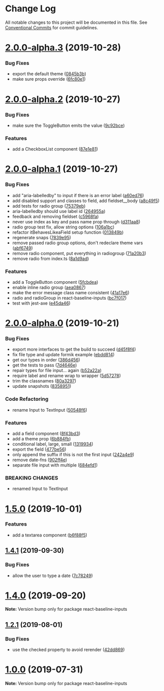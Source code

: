 # Change Log

All notable changes to this project will be documented in this file.
See [Conventional Commits](https://conventionalcommits.org) for commit guidelines.

# [2.0.0-alpha.3](https://github.com/promptworks/react-forms/tree/master/packages/react-baseline-inputs/compare/v2.0.0-alpha.2...v2.0.0-alpha.3) (2019-10-28)


### Bug Fixes

* export the default theme ([0845b3b](https://github.com/promptworks/react-forms/tree/master/packages/react-baseline-inputs/commit/0845b3bf830019a6eba8435c7ac059823669c69f))
* make sure props override ([6fc80e1](https://github.com/promptworks/react-forms/tree/master/packages/react-baseline-inputs/commit/6fc80e1bdaa51d9b4431fabe3a4b3929311c8e62))





# [2.0.0-alpha.2](https://github.com/promptworks/react-forms/tree/master/packages/react-baseline-inputs/compare/v2.0.0-alpha.1...v2.0.0-alpha.2) (2019-10-27)


### Bug Fixes

* make sure the ToggleButton emits the value ([9c92bce](https://github.com/promptworks/react-forms/tree/master/packages/react-baseline-inputs/commit/9c92bceec1fc1741ca8c15c043d227f025ade4e9))


### Features

* add a CheckboxList component ([87e1e81](https://github.com/promptworks/react-forms/tree/master/packages/react-baseline-inputs/commit/87e1e810db8262c4a6cdaf840282cfe1137269c3))





# [2.0.0-alpha.1](https://github.com/promptworks/react-forms/tree/master/packages/react-baseline-inputs/compare/v2.0.0-alpha.0...v2.0.0-alpha.1) (2019-10-27)


### Bug Fixes

* add "aria-labelledby" to input if there is an error label ([a60ed76](https://github.com/promptworks/react-forms/tree/master/packages/react-baseline-inputs/commit/a60ed765fe01b143d4a14d090b2a9ff2ac3a3300))
* add disabled support and classes to field, add fieldset__body ([a8c49f5](https://github.com/promptworks/react-forms/tree/master/packages/react-baseline-inputs/commit/a8c49f52b427a05328c64ba3230baab4eaa3365b))
* add tests for radio group ([75379eb](https://github.com/promptworks/react-forms/tree/master/packages/react-baseline-inputs/commit/75379eb3b7cf4e0d415238ba70088ce16f35e5e4))
* aria-labelledby should use label id ([264955a](https://github.com/promptworks/react-forms/tree/master/packages/react-baseline-inputs/commit/264955ad3c53e3ebaa97c8404c210bfd4d041b83))
* feedback and removing fieldset ([c5968fa](https://github.com/promptworks/react-forms/tree/master/packages/react-baseline-inputs/commit/c5968fa716ec912b834aa89e20b83c4fc76ca154))
* never use index as key and pass name prop through ([d311aa8](https://github.com/promptworks/react-forms/tree/master/packages/react-baseline-inputs/commit/d311aa8cd9aa4b30051e5d3c1aacf67cfdd9be5e))
* radio group test fix, allow string options ([106a1bc](https://github.com/promptworks/react-forms/tree/master/packages/react-baseline-inputs/commit/106a1bc8665805f932b12e3ce4a5d4efdf6affed))
* refactor itBehavesLikeaField setup function ([013849b](https://github.com/promptworks/react-forms/tree/master/packages/react-baseline-inputs/commit/013849b97902cde4d8f8c9682dfd17ff46c15d64))
* regenerate snaps ([7839e95](https://github.com/promptworks/react-forms/tree/master/packages/react-baseline-inputs/commit/7839e95b3422fe3f90756705092a2824dff914b8))
* remove passed radio group options, don't redeclare theme vars ([abf6749](https://github.com/promptworks/react-forms/tree/master/packages/react-baseline-inputs/commit/abf6749357949398d180a2b672d3e2376a10955b))
* remove radio component, put everything in radiogroup ([71a20b3](https://github.com/promptworks/react-forms/tree/master/packages/react-baseline-inputs/commit/71a20b3968fea0f2a4d6ff7614d5109a940654d3))
* remove radio from index.ts ([8a1d9ad](https://github.com/promptworks/react-forms/tree/master/packages/react-baseline-inputs/commit/8a1d9ad8e3e40757a38b4c5610883a1d60731151))


### Features

* add a ToggleButton component ([5fcbdea](https://github.com/promptworks/react-forms/tree/master/packages/react-baseline-inputs/commit/5fcbdeaae41294439c897b26e7f7215ca150d36a))
* enable inline radio group ([aea0867](https://github.com/promptworks/react-forms/tree/master/packages/react-baseline-inputs/commit/aea08670d25c7c4c76f68ccd33ec2ec5619f91a1))
* make the error message class name consistent ([41a17e6](https://github.com/promptworks/react-forms/tree/master/packages/react-baseline-inputs/commit/41a17e6fdcc997158c4d048385f192338aeca113))
* radio and radioGroup in react-baseline-inputs ([bc7f017](https://github.com/promptworks/react-forms/tree/master/packages/react-baseline-inputs/commit/bc7f0173521694ba0e49ab3fe5477c3dfd905a31))
* test with jest-axe ([e45da46](https://github.com/promptworks/react-forms/tree/master/packages/react-baseline-inputs/commit/e45da467d985353cc074e3ea2539016308376c1e))





# [2.0.0-alpha.0](https://github.com/promptworks/react-forms/tree/master/packages/react-baseline-inputs/compare/v1.5.0...v2.0.0-alpha.0) (2019-10-21)


### Bug Fixes

* export more interfaces to get the build to succeed ([d45f8f4](https://github.com/promptworks/react-forms/tree/master/packages/react-baseline-inputs/commit/d45f8f42499a28a034a183b61d5c86d66505f2ca))
* fix file type and update formik example ([ebdd814](https://github.com/promptworks/react-forms/tree/master/packages/react-baseline-inputs/commit/ebdd814e9c4cdd50ccef13b46dd1e0c1eca3d279))
* get our types in order ([386d456](https://github.com/promptworks/react-forms/tree/master/packages/react-baseline-inputs/commit/386d4569b46d198f95b00d3a4dc6d1378f428e68))
* get the tests to pass ([7d4646e](https://github.com/promptworks/react-forms/tree/master/packages/react-baseline-inputs/commit/7d4646ed09c0be67c3fd74970e28c1e268b38bcd))
* repair types for file input... again ([b52a22a](https://github.com/promptworks/react-forms/tree/master/packages/react-baseline-inputs/commit/b52a22aa6b644795907b05ae0d30127bbde5918c))
* require label and rename wrap to wrapper ([5d57278](https://github.com/promptworks/react-forms/tree/master/packages/react-baseline-inputs/commit/5d57278c1d42703a32413305399c60da690c9dc4))
* trim the classnames ([80a3297](https://github.com/promptworks/react-forms/tree/master/packages/react-baseline-inputs/commit/80a329776d88b67e2dffe15f759dcacfef9fa940))
* update snapshots ([8358951](https://github.com/promptworks/react-forms/tree/master/packages/react-baseline-inputs/commit/835895103e9005faabe475577f7c7d5ef6ca8b64))


### Code Refactoring

* rename Input to TextInput ([50548f6](https://github.com/promptworks/react-forms/tree/master/packages/react-baseline-inputs/commit/50548f6a098a6ce7b5cdf113952d8294ddb18236))


### Features

* add a field component ([8f43bd3](https://github.com/promptworks/react-forms/tree/master/packages/react-baseline-inputs/commit/8f43bd34be04fb9b198479d81ae04453f3957fe2))
* add a theme prop ([6b884fb](https://github.com/promptworks/react-forms/tree/master/packages/react-baseline-inputs/commit/6b884fb141e3aec8c0c699165ae0eeb60feeb990))
* conditional label, large, small ([1319934](https://github.com/promptworks/react-forms/tree/master/packages/react-baseline-inputs/commit/13199349622dbff8d86762c4e9cc00cc998890c7))
* export the field ([477be56](https://github.com/promptworks/react-forms/tree/master/packages/react-baseline-inputs/commit/477be569fb2340c4c49149424c2b3070f6282bea))
* only append the suffix if this is not the first input ([242a4e9](https://github.com/promptworks/react-forms/tree/master/packages/react-baseline-inputs/commit/242a4e9b9be7a2b59207218dcb40a904cac71fc8))
* remove date-fns ([902ff4e](https://github.com/promptworks/react-forms/tree/master/packages/react-baseline-inputs/commit/902ff4e63365acab7bad34691591a3267dd2ba65))
* separate file input with multiple ([684efd1](https://github.com/promptworks/react-forms/tree/master/packages/react-baseline-inputs/commit/684efd1857f5b1a355fc3d803e64e0262ece9e67))


### BREAKING CHANGES

* renamed Input to TextInput





# [1.5.0](https://github.com/promptworks/react-baseline-inputs/compare/v1.4.1...v1.5.0) (2019-10-01)


### Features

* add a textarea component ([b6f88f5](https://github.com/promptworks/react-baseline-inputs/commit/b6f88f5))





## [1.4.1](https://github.com/promptworks/react-baseline-inputs/compare/v1.4.0...v1.4.1) (2019-09-30)


### Bug Fixes

* allow the user to type a date ([7c78249](https://github.com/promptworks/react-baseline-inputs/commit/7c78249))





# [1.4.0](https://github.com/promptworks/react-baseline-inputs/compare/v1.3.0...v1.4.0) (2019-09-20)

**Note:** Version bump only for package react-baseline-inputs





## [1.2.1](https://github.com/promptworks/react-baseline-inputs/compare/v1.2.0...v1.2.1) (2019-08-01)


### Bug Fixes

* use the checked property to avoid rerender ([42dd869](https://github.com/promptworks/react-baseline-inputs/commit/42dd869))





# [1.0.0](https://github.com/promptworks/react-baseline-inputs/compare/v0.6.12...v1.0.0) (2019-07-31)

**Note:** Version bump only for package react-baseline-inputs
